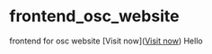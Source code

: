 # frontend_osc_website
frontend for osc website 
[Visit now]([Visit now](https://open-source-community.github.io/frontend_osc_website/))
Hello
